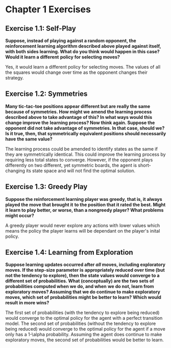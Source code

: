 # Chapter 1 Exercises

## Exercise 1.1: Self-Play
**Suppose, instead of playing against a random opponent, the reinforcement learning algorithm described above played**
**against itself, with both sides learning. What do you think would happen in this case? Would it learn a different**
**policy for selecting moves?**

Yes, it would learn a different policy for selecting moves. The values of all the squares would change over time as
the opponent changes their strategy.

## Exercise 1.2: Symmetries
**Many tic-tac-toe positions appear different but are really the same because of symmetries. How might we**
**amend the learning process described above to take advantage of this? In what ways would this change improve the**
**learning process? Now think again. Suppose the opponent did not take advantage of symmetries. In that case, should we?**
**Is it true, then, that symmetrically equivalent positions should necessarily have the same value?**

The learning process could be amended to identify states as the same if they are symmetrically identical. This could
improve the learning process by requiring less total states to converge. However, if the opponent plays differently on
two different, yet symmetric boards, the agent is short-changing its state space and will not find the optimal
solution.

## Exercise 1.3: Greedy Play
**Suppose the reinforcement learning player was greedy, that is, it always played the move that brought it**
**to the position that it rated the best. Might it learn to play better, or worse, than a nongreedy player? What problems**
**might occur?**

A greedy player would never explore any actions with lower values which means the policy the player learns will be
dependant on the player's inital policy. 

## Exercise 1.4: Learning from Exploration
**Suppose learning updates occurred after *all* moves, including exploratory moves. If the step-size parameter is**
**appropriately reduced over time (but not the tendency to explore), then the state values would converge to a**
**different set of probabilities. What (conceptually) are the two sets of probabilities computed when we do, and when**
**we do not, learn from exploratory moves? Assuming that we do continue to make exploratory moves, which set of**
**probabilities might be better to learn? Which would result in more wins?**

The first set of probabilities (with the tendency to explore being reduced) would converge to the optimal policy for
the agent with a perfect transition model. The second set of probabilities (without the tendency to explore being
reduced) would converge to the optimal policy for the agent if a move only has a 1-\alpha probability. Assuming the
agent does continue to make exploratory moves, the second set of probabilities would be better to learn.